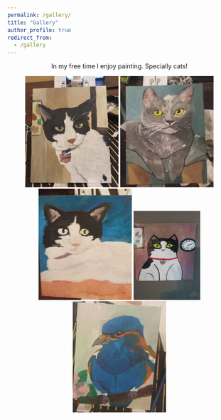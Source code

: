 ```yaml
---
permalink: /gallery/
title: "Gallery"
author_profile: true
redirect_from: 
  - /gallery
---
```

 <head>
  <style>
    div.container {
      display:inline-block;
      }
    p {
      text-align:center;
        }
      </style>
  </head>

 <body>
<p>In my free time I enjoy painting. Specially cats!</p>
 </body>
 


 <body>
   <div>
     <center>
   <div class="container">
    <img src='/images/20240804_211636.jpg' width="210" height="250">
  </div>
  <div class="container">
    <img src='/images/20240406_211311.jpg' width="210" height="250">
  </div>
 <div class="container">
    <img src='/images/pic2.jpg' width="210" height="250">
  </div>
  <div class="container">
    <img src='/images/IMG-20241210-WA0000.jpeg' width="150" height="200">
  </div>
  <div class="container">
    <img src='/images/IMG-20240810-WA0002.jpeg' width="210" height="250">
  </div>
     </center>
   </div>
 </body>
